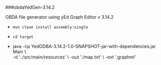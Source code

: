 ###obdaYedGen-3.14.2

 OBDA file generator using yEd Graph Editor v 3.14.2

 - ` mvn clean install assembly:single `
 - ` cd target `
 
 - java -cp YedODBA-3.14.2-1.0-SNAPSHOT-jar-with-dependencies.jar Main  \  
   -d   '../src/main/resources'                                         \ 
   -out './map.txt'                                                     \ 
   -ext '.graphml' </p>

